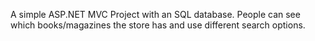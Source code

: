 A simple ASP.NET MVC Project with an SQL database. 
People can see which books/magazines the store has and use different search options.
